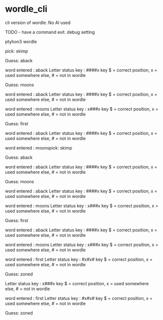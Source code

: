 # wordle_cli
cli version of wordle.  No AI used 

TODO - have a command exit.  debug setting 


ptyhon3 wordle



pick:  skimp

Guess: aback
 
word entered         :  aback
Letter status key    :  ####x key $ = correct position, x = used somewhere else, # = not in wordle
 
Guess: moons
 
word entered         :  aback
Letter status key    :  ####x key $ = correct position, x = used somewhere else, # = not in wordle
 
 
word entered         :  moons
Letter status key    :  x###x key $ = correct position, x = used somewhere else, # = not in wordle
 
Guess: first
 
word entered         :  aback
Letter status key    :  ####x key $ = correct position, x = used somewhere else, # = not in wordle
 
 
word entered         :  moonspick:  skimp

Guess: aback
 
word entered         :  aback
Letter status key    :  ####x key $ = correct position, x = used somewhere else, # = not in wordle
 
Guess: moons
 
word entered         :  aback
Letter status key    :  ####x key $ = correct position, x = used somewhere else, # = not in wordle
 
 
word entered         :  moons
Letter status key    :  x###x key $ = correct position, x = used somewhere else, # = not in wordle
 
Guess: first
 
word entered         :  aback
Letter status key    :  ####x key $ = correct position, x = used somewhere else, # = not in wordle
 
 
word entered         :  moons
Letter status key    :  x###x key $ = correct position, x = used somewhere else, # = not in wordle
 
 
word entered         :  first
Letter status key    :  #x#x# key $ = correct position, x = used somewhere else, # = not in wordle
 
Guess: zoned

Letter status key    :  x###x key $ = correct position, x = used somewhere else, # = not in wordle
 
 
word entered         :  first
Letter status key    :  #x#x# key $ = correct position, x = used somewhere else, # = not in wordle
 
Guess: zoned
